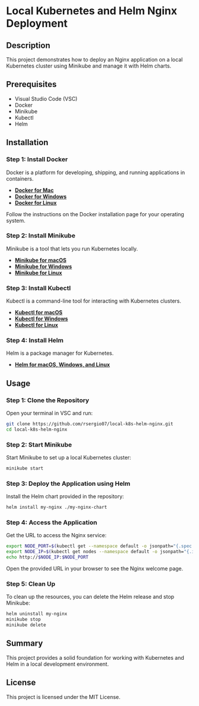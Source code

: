 
# Local Kubernetes and Helm Nginx Deployment

## Description
This project demonstrates how to deploy an Nginx application on a local Kubernetes cluster using Minikube and manage it with Helm charts.

## Prerequisites
- Visual Studio Code (VSC)
- Docker
- Minikube
- Kubectl
- Helm

## Installation

### Step 1: Install Docker
Docker is a platform for developing, shipping, and running applications in containers.

- **[Docker for Mac](https://docs.docker.com/docker-for-mac/install/)**
- **[Docker for Windows](https://docs.docker.com/docker-for-windows/install/)**
- **[Docker for Linux](https://docs.docker.com/engine/install/#server)**

Follow the instructions on the Docker installation page for your operating system.

### Step 2: Install Minikube
Minikube is a tool that lets you run Kubernetes locally.

- **[Minikube for macOS](https://minikube.sigs.k8s.io/docs/start/#installing-minikube)**
- **[Minikube for Windows](https://minikube.sigs.k8s.io/docs/start/#installing-minikube)**
- **[Minikube for Linux](https://minikube.sigs.k8s.io/docs/start/#installing-minikube)**

### Step 3: Install Kubectl
Kubectl is a command-line tool for interacting with Kubernetes clusters.

- **[Kubectl for macOS](https://kubernetes.io/docs/tasks/tools/install-kubectl-macos/)**
- **[Kubectl for Windows](https://kubernetes.io/docs/tasks/tools/install-kubectl-windows/)**
- **[Kubectl for Linux](https://kubernetes.io/docs/tasks/tools/install-kubectl-linux/)**

### Step 4: Install Helm
Helm is a package manager for Kubernetes.

- **[Helm for macOS, Windows, and Linux](https://helm.sh/docs/intro/install/)**

## Usage

### Step 1: Clone the Repository

Open your terminal in VSC and run:

```bash
git clone https://github.com/rsergio07/local-k8s-helm-nginx.git
cd local-k8s-helm-nginx
```

### Step 2: Start Minikube

Start Minikube to set up a local Kubernetes cluster:

```bash
minikube start
```

### Step 3: Deploy the Application using Helm

Install the Helm chart provided in the repository:

```bash
helm install my-nginx ./my-nginx-chart
```

### Step 4: Access the Application

Get the URL to access the Nginx service:

```bash
export NODE_PORT=$(kubectl get --namespace default -o jsonpath="{.spec.ports[0].nodePort}" services my-nginx-my-nginx-chart)
export NODE_IP=$(kubectl get nodes --namespace default -o jsonpath="{.items[0].status.addresses[0].address}")
echo http://$NODE_IP:$NODE_PORT
```

Open the provided URL in your browser to see the Nginx welcome page.

### Step 5: Clean Up

To clean up the resources, you can delete the Helm release and stop Minikube:

```bash
helm uninstall my-nginx
minikube stop
minikube delete
```

## Summary
This project provides a solid foundation for working with Kubernetes and Helm in a local development environment.

## License
This project is licensed under the MIT License.
